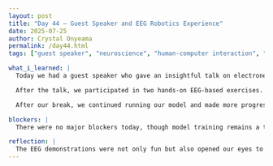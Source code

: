 ```yaml
---
layout: post
title: "Day 44 – Guest Speaker and EEG Robotics Experience"
date: 2025-07-25
author: Crystal Onyeama
permalink: /day44.html
tags: ["guest speaker", "neuroscience", "human-computer interaction", "robotics", "model training", "research paper"]

what_i_learned: |
  Today we had a guest speaker who gave an insightful talk on electronegativity, the brain, and human-computer interaction. He also shared details about his upbringing and the research his lab is conducting. It was fascinating to hear how his personal experiences shaped his scientific journey.

  After the talk, we participated in two hands-on EEG-based exercises. In the first, we controlled the movement of a robotic machine by clenching our fists, which changed its direction. In the second activity, we flew drones using neural commands—either blinking or clenching our teeth to shift the drone’s path. Both activities showed us how brain-muscle signals can be translated into real-world control.

  After our break, we continued running our model and made more progress on our research paper.

blockers: |
  There were no major blockers today, though model training remains a time-intensive process that we’re steadily working through.

reflection: |
  The EEG demonstrations were not only fun but also opened our eyes to new applications of human-computer interaction. It was exciting to see how these advanced technologies connect to real-world control, and the guest speaker’s journey was both inspiring and educational.
---
```

